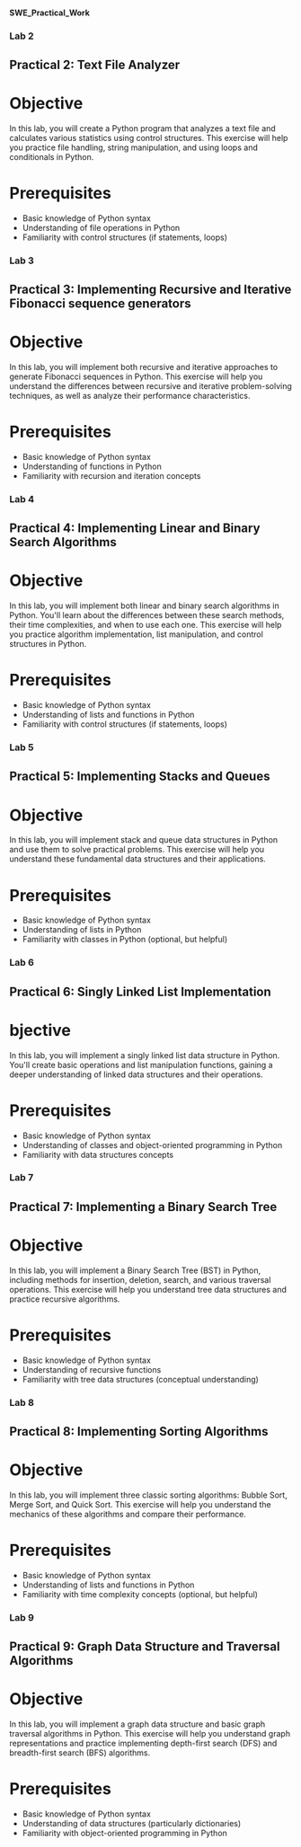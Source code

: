 #### SWE_Practical_Work

### Lab 2

## Practical 2: Text File Analyzer

# Objective
In this lab, you will create a Python program that analyzes a text file and calculates various statistics using control structures. This exercise will help you practice file handling, string manipulation, and using loops and conditionals in Python.

# Prerequisites
- Basic knowledge of Python syntax
- Understanding of file operations in Python
- Familiarity with control structures (if statements, loops)

### Lab 3

## Practical 3: Implementing Recursive and Iterative Fibonacci sequence generators

# Objective
In this lab, you will implement both recursive and iterative approaches to generate Fibonacci sequences in Python. This exercise will help you understand the differences between recursive and iterative problem-solving techniques, as well as analyze their performance characteristics.

# Prerequisites
- Basic knowledge of Python syntax
- Understanding of functions in Python
- Familiarity with recursion and iteration concepts

### Lab 4
 
## Practical 4: Implementing Linear and Binary Search Algorithms

# Objective
In this lab, you will implement both linear and binary search algorithms in Python. You'll learn about the differences between these search methods, their time complexities, and when to use each one. This exercise will help you practice algorithm implementation, list manipulation, and control structures in Python.

# Prerequisites
- Basic knowledge of Python syntax
- Understanding of lists and functions in Python
- Familiarity with control structures (if statements, loops)

### Lab 5

## Practical 5: Implementing Stacks and Queues

# Objective
In this lab, you will implement stack and queue data structures in Python and use them to solve practical problems. This exercise will help you understand these fundamental data structures and their applications.

# Prerequisites
- Basic knowledge of Python syntax
- Understanding of lists in Python
- Familiarity with classes in Python (optional, but helpful)

### Lab 6 

## Practical 6: Singly Linked List Implementation

# bjective
In this lab, you will implement a singly linked list data structure in Python. You'll create basic operations and list manipulation functions, gaining a deeper understanding of linked data structures and their operations.

# Prerequisites
- Basic knowledge of Python syntax
- Understanding of classes and object-oriented programming in Python
- Familiarity with data structures concepts

### Lab 7

## Practical 7: Implementing a Binary Search Tree

# Objective
In this lab, you will implement a Binary Search Tree (BST) in Python, including methods for insertion, deletion, search, and various traversal operations. This exercise will help you understand tree data structures and practice recursive algorithms.

# Prerequisites
- Basic knowledge of Python syntax
- Understanding of recursive functions
- Familiarity with tree data structures (conceptual understanding)

### Lab 8

## Practical 8: Implementing Sorting Algorithms

# Objective
In this lab, you will implement three classic sorting algorithms: Bubble Sort, Merge Sort, and Quick Sort. This exercise will help you understand the mechanics of these algorithms and compare their performance.

# Prerequisites
- Basic knowledge of Python syntax
- Understanding of lists and functions in Python
- Familiarity with time complexity concepts (optional, but helpful)

### Lab 9

## Practical 9: Graph Data Structure and Traversal Algorithms

# Objective
In this lab, you will implement a graph data structure and basic graph traversal algorithms in Python. This exercise will help you understand graph representations and practice implementing depth-first search (DFS) and breadth-first search (BFS) algorithms.

# Prerequisites
- Basic knowledge of Python syntax
- Understanding of data structures (particularly dictionaries)
- Familiarity with object-oriented programming in Python